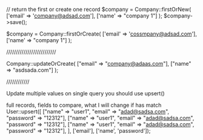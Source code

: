 // return the first or create one record
$company = Company::firstOrNew(
    ['email' => 'company@adsad.com'],
    ['name' => "company 1"]
);
$company->save();

$company = Company::firstOrCreate(
    ['email' => 'cossmpany@adsad.com'],
    ['name' => "company 1"]
);

//////////////////////////

Company::updateOrCreate(
    ["email" => "company@adaas.com"],
    ["name" => "asdsada.com"]
);

////////////

Update multiple values on single query you should use upsert()

full records, fields to compare, what I will change if has match
User::upsert([
    ["name" => "user1", "email" => "adad@sadsa.com", "password" => "12312"],
    ["name" => "user1", "email" => "adad@sadsa.com", "password" => "12312"],
    ["name" => "user1", "email" => "adad@sadsa.com", "password" => "12312"],
], ['email'], ['name', 'password']);